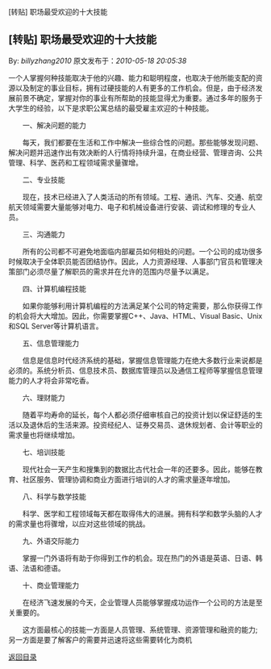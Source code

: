 [转贴] 职场最受欢迎的十大技能
## [转贴] 职场最受欢迎的十大技能

By: *billyzhang2010* 原文发布于：*2010-05-18 20:05:38*

一个人掌握何种技能取决于他的兴趣、能力和聪明程度，也取决于他所能支配的资源以及制定的事业目标，拥有过硬技能的人有更多的工作机会。但是，由于经济发展前景不确定，掌握对你的事业有所帮助的技能显得尤为重要。通过多年的服务于大学生的经验，以下是求职公寓总结的最受雇主欢迎的十种技能。

　　一、解决问题的能力

　　每天，我们都要在生活和工作中解决一些综合性的问题。那些能够发现问题、解决问题并迅速作出有效决断的人行情将持续升温，在商业经营、管理咨询、公共管理、科学、医药和工程领域需求量骤增。

　　二、专业技能

　　现在，技术已经进入了人类活动的所有领域。工程、通讯、汽车、交通、航空航天领域需要大量能够对电力、电子和机械设备进行安装、调试和修理的专业人员。

　　三、沟通能力

　　所有的公司都不可避免地面临内部雇员如何相处的问题。一个公司的成功很多时候取决于全体职员能否团结协作。因此，人力资源经理、人事部门官员和管理决策部门必须尽量了解职员的需求并在允许的范围内尽量予以满足。

　　四、计算机编程技能

　　如果你能够利用计算机编程的方法满足某个公司的特定需要，那么你获得工作的机会将大大增加。因此，你需要掌握C++、Java、HTML、Visual
Basic、Unix和SQL Server等计算机语言。

　　五、信息管理能力

　　信息是信息时代经济系统的基础，掌握信息管理能力在绝大多数行业来说都是必须的。系统分析员、信息技术员、数据库管理员以及通信工程师等掌握信息管理能力的人才将会非常吃香。

　　六、理财能力

　　随着平均寿命的延长，每个人都必须仔细审核自己的投资计划以保证舒适的生活以及退休后的生活来源。投资经纪人、证券交易员、退休规划者、会计等职业的需求量也将继续增加。

　　七、培训技能

　　现代社会一天产生和搜集到的数据比古代社会一年的还要多。因此，能够在教育、社区服务、管理协调和商业方面进行培训的人才的需求量逐年增加。

　　八、科学与数学技能

　　科学、医学和工程领域每天都在取得伟大的进展。拥有科学和数学头脑的人才的需求量也将骤增，以应对这些领域的挑战。

　　九、外语交际能力

　　掌握一门外语将有助于你得到工作的机会。现在热门的外语是英语、日语、韩语、法语和德语。

　　十、商业管理能力

　　在经济飞速发展的今天，企业管理人员能够掌握成功运作一个公司的方法是至关重要的。

　　这方面最核心的技能一方面是人员管理、系统管理、资源管理和融资的能力;另一方面是要了解客户的需要并迅速将这些需要转化为商机

[返回目录](index.html)
